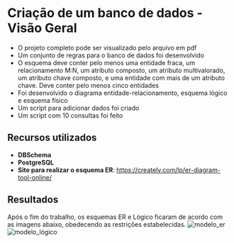 # Criação de um banco de dados - Visão Geral
 - O projeto completo pode ser visualizado pelo arquivo em pdf
 - Um conjunto de regras para o banco de dados foi desenvolvido
 - O esquema deve conter pelo menos uma entidade fraca, um relacionamento M:N, um atributo composto, um atributo multivalorado, um atributo chave composto, e uma entidade com mais de um atributo chave. Deve conter pelo menos cinco entidades
 - Foi desenvolvido o diagrama entidade-relacionamento, esquema lógico e esquema físico
 - Um script para adicionar dados foi criado
 - Um script com 10 consultas foi feito

## Recursos utilizados
 - **DBSchema**
 - **PostgreSQL**
 - **Site para realizar o esquema ER**: https://creately.com/lp/er-diagram-tool-online/

## Resultados
Após o fim do trabalho, os esquemas ER e Lógico ficaram de acordo com as imagens abaixo, obedecendo as restrições estabelecidas.
![modelo_er](https://github.com/vitorccmanso/Pos-Graduacao/assets/129124026/fb6b932a-40c4-4260-aa0b-4ebd5a64c21e)
![modelo_lógico](https://github.com/vitorccmanso/Pos-Graduacao/assets/129124026/b5ec8d3f-7e92-4bc1-963b-35a3116d819b)
